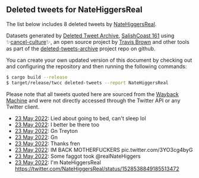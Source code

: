 ## Deleted tweets for NateHiggersReal

The list below includes 8 deleted tweets by
[NateHiggersReal](https://twitter.com/NateHiggersReal).



Datasets generated by [Deleted Tweet Archive](https://twitter.com/deletedtweet161), 
[SalishCoast 161](https://twitter.com/SalishCoastA) using 
✨[cancel-culture](https://github.com/travisbrown/cancel-culture)✨, an open source project by 
[Travis Brown](https://twitter.com/travisbrown) and other tools as part of the 
[deleted-tweets-archive](https://github.com/salcoast/deleted-tweets-archive/) project repo on github.

You can create your own updated version of this document by checking out and configuring the
repository and then running the following commands:

```bash
$ cargo build --release
$ target/release/twcc deleted-tweets --report NateHiggersReal
```

Please note that all tweets quoted here are sourced from the
[Wayback Machine](https://web.archive.org) and were not directly accessed through the Twitter API or
any Twitter client.

* [23 May 2022](https://web.archive.org/web/20220523030759/https://twitter.com/NateHiggersReal/status/1528572599546089472): Lied about going to bed, can't sleep lol <!--1528572599546089472-->
* [23 May 2022](https://web.archive.org/web/20220523030358/https://twitter.com/NateHiggersReal/status/1528572381169688576): I better be there too <!--1528572381169688576-->
* [23 May 2022](https://web.archive.org/web/20220523025425/https://twitter.com/NateHiggersReal/status/1528569857909960707): Gn Treyton <!--1528569857909960707-->
* [23 May 2022](https://web.archive.org/web/20220523024426/https://twitter.com/NateHiggersReal/status/1528567353402871809): Gn <!--1528567353402871809-->
* [23 May 2022](https://web.archive.org/web/20220523023827/https://twitter.com/NateHiggersReal/status/1528565769130414081): Thanks fren <!--1528565769130414081-->
* [23 May 2022](https://web.archive.org/web/20220523023324/https://twitter.com/NateHiggersReal/status/1528564578568785920): IM BACK MOTHERFUCKERS pic.twitter.com/3YO3cg4byG <!--1528564578568785920-->
* [23 May 2022](https://web.archive.org/web/20220523005317/https://twitter.com/NateHiggersReal/status/1528539306331103234): Some faggot took  @realNateHiggers <!--1528539491107057665-->
* [23 May 2022](https://web.archive.org/web/20220523005317/https://twitter.com/NateHiggersReal/status/1528539306331103234): I'm NateHiggersReal https://twitter.com/NateHiggersReal/status/1528538849185513472 <!--1528539306331103234-->
